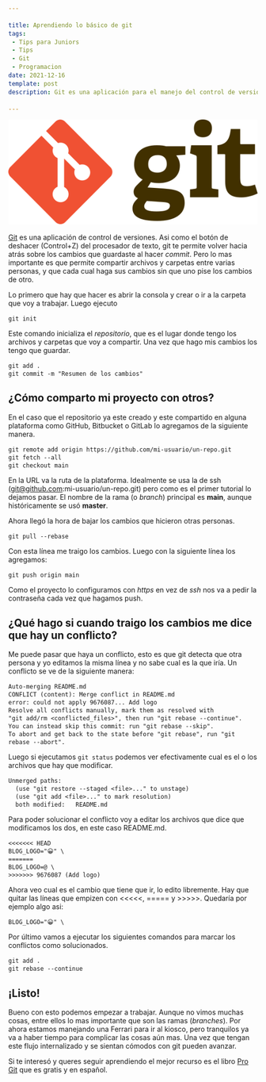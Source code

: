```yaml
---

title: Aprendiendo lo básico de git
tags:
 - Tips para Juniors 
 - Tips
 - Git
 - Programacion 
date: 2021-12-16
template: post
description: Git es una aplicación para el manejo del control de versiones. Aprendamos lo básico. 

---
```


<img src="git.svg" alt="Logo de git" class="s" />

[Git](https://git-scm.com/) es una aplicación de control de versiones. Asi como el botón de deshacer (Control+Z) del procesador de texto, git te permite volver hacia atrás sobre los cambios que guardaste al hacer *commit*. Pero lo mas importante es que permite compartir archivos y carpetas entre varias personas, y que cada cual haga sus cambios sin que uno pise los cambios de otro.

Lo primero que hay que hacer es abrir la consola y crear o ir a la carpeta que voy a trabajar. Luego ejecuto

    git init

Este comando inicializa el *repositorio*, que es el lugar donde tengo los archivos y carpetas que voy a compartir.
Una vez que hago mis cambios los tengo que guardar.

    git add .
    git commit -m "Resumen de los cambios"

## ¿Cómo comparto mi proyecto con otros?

En el caso que el repositorio ya este creado y este compartido en alguna plataforma como GitHub, Bitbucket o GitLab lo agregamos de la siguiente manera.

    git remote add origin https://github.com/mi-usuario/un-repo.git
    git fetch --all
    git checkout main

En la URL va la ruta de la plataforma. Idealmente se usa la de ssh (git@github.com:mi-usuario/un-repo.git) pero como es el primer tutorial lo dejamos pasar.
El nombre de la rama (o *branch*) principal es **main**, aunque históricamente se usó **master**.

Ahora llegó la hora de bajar los cambios que hicieron otras personas.

    git pull --rebase

Con esta línea me traigo los cambios. Luego con la siguiente línea los agregamos:

    git push origin main

Como el proyecto lo configuramos con *https* en vez de *ssh* nos va a pedir la contraseña cada vez que hagamos push.

## ¿Qué hago si cuando traigo los cambios me dice que hay un conflicto?

Me puede pasar que haya un conflicto, esto es que git detecta que otra persona y yo editamos la misma línea y no sabe cual es la que iría. Un conflicto se ve de la siguiente manera:

    Auto-merging README.md
    CONFLICT (content): Merge conflict in README.md
    error: could not apply 9676087... Add logo
    Resolve all conflicts manually, mark them as resolved with
    "git add/rm <conflicted_files>", then run "git rebase --continue".
    You can instead skip this commit: run "git rebase --skip".
    To abort and get back to the state before "git rebase", run "git rebase --abort".
    
Luego si ejecutamos `git status` podemos ver efectivamente cual es el o los archivos que hay que modificar.

    Unmerged paths:
      (use "git restore --staged <file>..." to unstage)
      (use "git add <file>..." to mark resolution)
      both modified:   README.md

Para poder solucionar el conflicto voy a editar los archivos que dice que modificamos los dos, en este caso README.md.

    <<<<<<< HEAD    
    BLOG_LOGO="😀" \    
    =======    
    BLOG_LOGO=@ \    
    >>>>>>> 9676087 (Add logo) 

Ahora veo cual es el cambio que tiene que ir, lo edito libremente. Hay que quitar las líneas que empizen con <<<<<, ===== y >>>>>. Quedaría por ejemplo algo asi:
    
    BLOG_LOGO="😀" \

Por último vamos a ejecutar los siguientes comandos para marcar los conflictos como solucionados.

    git add .
    git rebase --continue

## ¡Listo!

Bueno con esto podemos empezar a trabajar. Aunque no vimos muchas cosas, entre ellos lo mas importante que son las ramas (*branches*). Por ahora estamos manejando una Ferrari para ir al kiosco, pero tranquilos ya va a haber tiempo para complicar las cosas aún mas. Una vez que tengan este flujo internalizado y se sientan cómodos con git pueden avanzar.

Si te interesó y queres seguir aprendiendo el mejor recurso es el libro [Pro Git](https://git-scm.com/book/es/v2) que es gratis y en español.
